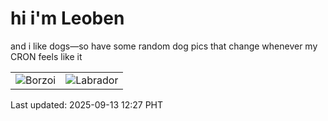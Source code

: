 # hi i'm Leoben

and i like dogs—so have some random dog pics that change whenever my CRON feels like it

|  |  |
|--------|----------|
| ![Borzoi](https://random-dog-vercel.vercel.app/api/random-borzoi?v=1757737643) | ![Labrador](https://random-dog-vercel.vercel.app/api/random-labrador?v=1757737643) |

Last updated: 2025-09-13 12:27 PHT
